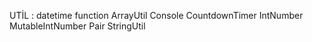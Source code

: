 UTİL :
datetime
function
ArrayUtil 
Console 
CountdownTimer
IntNumber
MutableIntNumber
Pair
StringUtil
